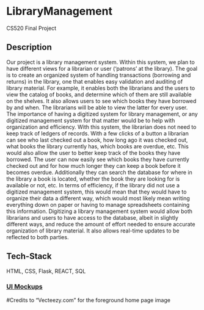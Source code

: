 # LibraryManagement

CS520 Final Project

## Description
Our project is a library management system. Within this system, we plan to have different views for a librarian or user (‘patrons’ at the library). The goal is to create an organized system of handling transactions (borrowing and returns) in the library, one that enables easy validation and auditing of library material. For example, it enables both the librarians and the users to view the catalog of books, and determine which of them are still available on the shelves. It also allows users to see which books they have borrowed by and when. The librarians will be able to view the latter for every user.
The importance of having a digitized system for library management, or any digitized management system for that matter would be to help with organization and efficiency. With this system, the librarian does not need to keep track of ledgers of records. With a few clicks of a button a librarian can see who last checked out a book, how long ago it was checked out, what books the library currently has, which books are overdue, etc. This would also allow the user to better keep track of the books they have borrowed. The user can now easily see which books they have currently checked out and for how much longer they can keep a book before it becomes overdue. Additionally they can search the database for where in the library a book is located, whether the book they are looking for is available or not, etc. In terms of efficiency, if the library did not use a digitized management system, this would mean that they would have to organize their data a different way, which would most likely mean writing everything down on paper or having to manage spreadsheets containing this information. Digitizing a library management system would allow both librarians and users to have access to the database, albeit in slightly different ways, and reduce the amount of effort needed to ensure accurate organization of library material. It also allows real-time updates to be reflected to both parties.

## Tech-Stack
HTML, CSS, Flask, REACT, SQL

### [UI Mockups](https://www.figma.com/file/KjISFzZ9MbHKiAaw4LSMA7/CS-520-Library-Management-Prototype?type=design&node-id=0-1&mode=design&t=w4KTVNnB36AV7dE3-0)

#Credits to  “Vecteezy.com” for the foreground home page image
